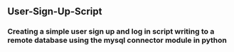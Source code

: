 ## User-Sign-Up-Script
### Creating a simple user sign up and log in script writing to a remote database using the mysql connector module in python

